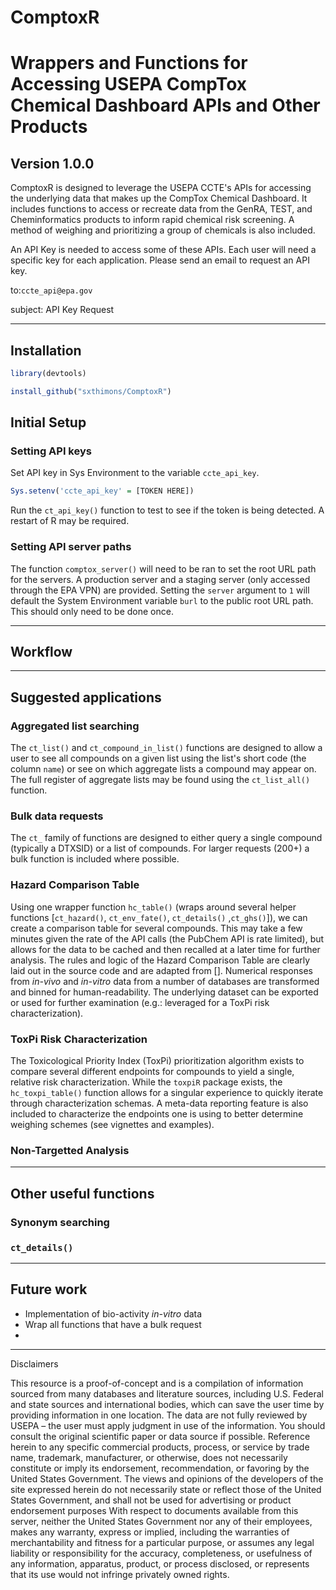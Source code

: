 # ComptoxR

# Wrappers and Functions for Accessing USEPA CompTox Chemical Dashboard APIs and Other Products

## Version 1.0.0

ComptoxR is designed to leverage the USEPA CCTE's APIs for accessing the underlying data that makes up the CompTox Chemical Dashboard. It includes functions to access or recreate data from the GenRA, TEST, and Cheminformatics products to inform rapid chemical risk screening. A method of weighing and prioritizing a group of chemicals is also included.

An API Key is needed to access some of these APIs. Each user will need a specific key for each application. Please send an email to request an API key.

to:`ccte_api@epa.gov`

subject: API Key Request

------------------------------------------------------------------------

## Installation

``` r
library(devtools) 
```

``` r
install_github("sxthimons/ComptoxR")
```

## Initial Setup

### Setting API keys

Set API key in Sys Environment to the variable `ccte_api_key`.

```r
Sys.setenv('ccte_api_key' = [TOKEN HERE])
```

Run the `ct_api_key()` function to test to see if the token is being detected. A restart of R may be required. 

### Setting API server paths

The function `comptox_server()` will need to be ran to set the root URL path for the servers. A production server and a staging server (only accessed through the EPA VPN) are provided. Setting the `server` argument to `1` will default the System Environment variable `burl` to the public root URL path. This should only need to be done once.

------------------------------------------------------------------------

## Workflow

------------------------------------------------------------------------

## Suggested applications

### Aggregated list searching

The `ct_list()` and `ct_compound_in_list()` functions are designed to allow a user to see all compounds on a given list using the list's short code (the column `name`) or see on which aggregate lists a compound may appear on. The full register of aggregate lists may be found using the `ct_list_all()` function.

### Bulk data requests

The `ct_` family of functions are designed to either query a single compound (typically a DTXSID) or a list of compounds. For larger requests (200+) a bulk function is included where possible.

### Hazard Comparison Table

Using one wrapper function `hc_table()` (wraps around several helper functions [`ct_hazard()`, `ct_env_fate()`, `ct_details()` ,`ct_ghs()`]), we can create a comparison table for several compounds. This may take a few minutes given the rate of the API calls (the PubChem API is rate limited), but allows for the data to be cached and then recalled at a later time for further analysis. The rules and logic of the Hazard Comparison Table are clearly laid out in the source code and are adapted from []. Numerical responses from *in-vivo* and *in-vitro* data from a number of databases are transformed and binned for human-readability. The underlying dataset can be exported or used for further examination (e.g.: leveraged for a ToxPi risk characterization).

### ToxPi Risk Characterization

The Toxicological Priority Index (ToxPi) prioritization algorithm exists to compare several different endpoints for compounds to yield a single, relative risk characterization. While the `toxpiR` package exists, the `hc_toxpi_table()` function allows for a singular experience to quickly iterate through characterization schemas. A meta-data reporting feature is also included to characterize the endpoints one is using to better determine weighing schemes (see vignettes and examples).

### Non-Targetted Analysis

------------------------------------------------------------------------

## Other useful functions

### Synonym searching

### `ct_details()`

------------------------------------------------------------------------

## Future work

-   Implementation of bio-activity *in-vitro* data
-   Wrap all functions that have a bulk request
-   

------------------------------------------------------------------------

Disclaimers

This resource is a proof-of-concept and is a compilation of information sourced from many databases and literature sources, including U.S. Federal and state sources and international bodies, which can save the user time by providing information in one location. The data are not fully reviewed by USEPA – the user must apply judgment in use of the information. You should consult the original scientific paper or data source if possible. Reference herein to any specific commercial products, process, or service by trade name, trademark, manufacturer, or otherwise, does not necessarily constitute or imply its endorsement, recommendation, or favoring by the United States Government. The views and opinions of the developers of the site expressed herein do not necessarily state or reflect those of the United States Government, and shall not be used for advertising or product endorsement purposes With respect to documents available from this server, neither the United States Government nor any of their employees, makes any warranty, express or implied, including the warranties of merchantability and fitness for a particular purpose, or assumes any legal liability or responsibility for the accuracy, completeness, or usefulness of any information, apparatus, product, or process disclosed, or represents that its use would not infringe privately owned rights.
